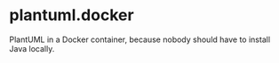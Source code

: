 # plantuml.docker

PlantUML in a Docker container, because nobody should have to install Java locally.
